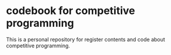 # codebook for competitive programming

This is a personal repository for register contents and code about competitive programming.
